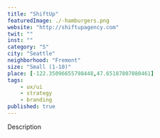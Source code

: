```yaml
---
title: "ShiftUp"
featuredImage: ./-hamburgers.png
website: "http://shiftupagency.com"
twit: ""
inst: ""
category: "S"
city: "Seattle"
neighborhood: "Fremont"
size: "Small (1-10)"
place: [-122.35096655798448,47.65187807080461]
tags:
    - ux/ui
    - strategy
    - branding
published: true
---
```


Description

